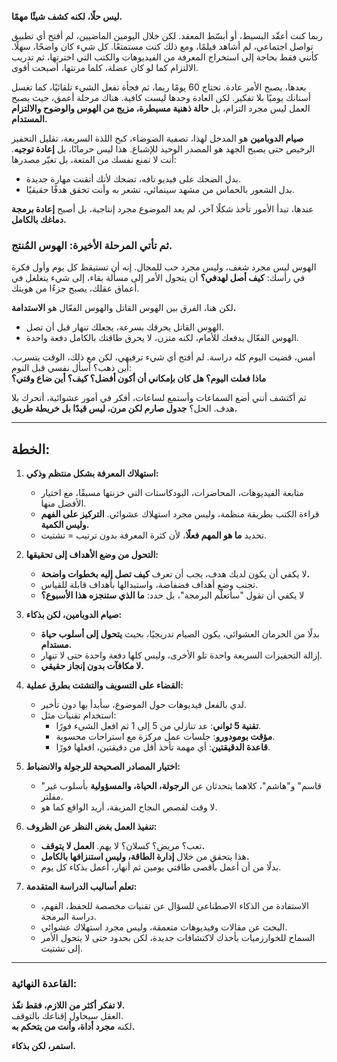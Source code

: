 **ليس حلًا، لكنه كشف شيئًا مهمًا.**  

ربما كنت أعقّد البسيط، أو أبسّط المعقد. لكن خلال اليومين الماضيين، لم أفتح أي تطبيق تواصل اجتماعي، لم أشاهد فيلمًا، ومع ذلك كنت مستمتعًا. كل شيء كان واضحًا، سهلًا. كأنني فقط بحاجة إلى استخراج المعرفة من الفيديوهات والكتب التي اخترتها، ثم تدريب الالتزام كما لو كان عضلة، كلما مرنتها، أصبحت أقوى.  

بعدها، يصبح الأمر عادة. تحتاج 60 يومًا ربما، ثم فجأة تفعل الشيء تلقائيًا، كما تغسل أسنانك يوميًا بلا تفكير. لكن العادة وحدها ليست كافية. هناك مرحلة أعمق، حيث يصبح العمل ليس مجرد التزام، بل **حالة ذهنية مسيطرة، مزيج من الهوس والوضوح والالتزام المستدام.**  

**صيام الدوبامين** هو المدخل لهذا، تصفية الضوضاء، كبح اللذة السريعة، تقليل التحفيز الرخيص حتى يصبح الجهد هو المصدر الوحيد للإشباع. هذا ليس حرمانًا، بل **إعادة توجيه**. أنت لا تمنع نفسك من المتعة، بل تغيّر مصدرها:  
- بدل الضحك على فيديو تافه، تضحك لأنك أتقنت مهارة جديدة.  
- بدل الشعور بالحماس من مشهد سينمائي، تشعر به وأنت تحقق هدفًا حقيقيًا.  

عندها، تبدأ الأمور تأخذ شكلًا آخر، لم يعد الموضوع مجرد إنتاجية، بل أصبح **إعادة برمجة دماغك بالكامل.**  

### **ثم تأتي المرحلة الأخيرة: الهوس المُنتج.**  
الهوس ليس مجرد شغف، وليس مجرد حب للمجال. إنه أن تستيقظ كل يوم وأول فكرة في رأسك: **كيف أصل لهدفي؟** أن يتحول الأمر إلى مسألة بقاء، إلى شيء يتغلغل في أعماق عقلك، يصبح جزءًا من هويتك.  

لكن هنا، الفرق بين الهوس القاتل والهوس الفعّال هو **الاستدامة.**  
- الهوس القاتل يحرقك بسرعة، يجعلك تنهار قبل أن تصل.  
- الهوس الفعّال يدفعك للأمام، لكنه متزن، لا يحرق طاقتك بالكامل دفعة واحدة.  

أمس، قضيت اليوم كله دراسة. لم أفتح أي شيء ترفيهي، لكن مع ذلك، الوقت يتسرب. أين ذهب؟ أسأل نفسي قبل النوم:  
**ماذا فعلت اليوم؟ هل كان بإمكاني أن أكون أفضل؟ كيف؟ أين ضاع وقتي؟**  

ثم أكتشف أنني أضع السماعات وأستمع لساعات، أفكر في أمور عشوائية، أتحرك بلا هدف. الحل؟ **جدول صارم لكن مرن، ليس قيدًا بل خريطة طريق.**  

---

## **الخطة:**  

1. **استهلاك المعرفة بشكل منتظم وذكي:**  
   - متابعة الفيديوهات، المحاضرات، البودكاستات التي خزنتها مسبقًا، مع اختيار الأفضل منها.  
   - قراءة الكتب بطريقة منظمة، وليس مجرد استهلاك عشوائي. **التركيز على الفهم وليس الكمية.**  
   - تحديد **ما هو المهم فعلًا**، لأن كثرة المعرفة بدون ترتيب = تشتيت.  

2. **التحول من وضع الأهداف إلى تحقيقها:**  
   - لا يكفي أن يكون لديك هدف، يجب أن تعرف **كيف تصل إليه بخطوات واضحة.**  
   - تجنب وضع أهداف فضفاضة، واستبدالها بأهداف قابلة للقياس.  
   - لا يكفي أن تقول "سأتعلّم البرمجة"، بل حدد: **ما الذي ستنجزه هذا الأسبوع؟**  

3. **صيام الدوبامين، لكن بذكاء:**  
   - بدلًا من الحرمان العشوائي، يكون الصيام تدريجيًا، بحيث **يتحول إلى أسلوب حياة مستدام.**  
   - إزالة التحفيزات السريعة واحدة تلو الأخرى، وليس كلها دفعة واحدة حتى لا تنهار.  
   - **لا مكافآت بدون إنجاز حقيقي.**  

4. **القضاء على التسويف والتشتت بطرق عملية:**  
   - لدي بالفعل فيديوهات حول الموضوع، سأبدأ بها دون تأخير.  
   - استخدام تقنيات مثل:  
     - **تقنية 5 ثواني**: عد تنازلي من 5 إلى 1 ثم افعل الشيء فورًا.  
     - **مؤقت بومودورو**: جلسات عمل مركزة مع استراحات محسوبة.  
     - **قاعدة الدقيقتين**: أي مهمة تأخذ أقل من دقيقتين، افعلها فورًا.  

5. **اختيار المصادر الصحيحة للرجولة والانضباط:**  
   - "قاسم" و"هاشم"، كلاهما يتحدثان عن **الرجولة، الحياة، والمسؤولية** بأسلوب غير مفلتر.  
   - لا وقت لقصص النجاح المزيفة، أريد الواقع كما هو.  

6. **تنفيذ العمل بغض النظر عن الظروف:**  
   - تعب؟ مريض؟ كسلان؟ لا يهم. **العمل لا يتوقف.**  
   - هذا يتحقق من خلال **إدارة الطاقة، وليس استنزافها بالكامل.**  
   - بدلًا من أن أعمل بأقصى طاقتي يومين ثم أنهار، أعمل بذكاء كل يوم.  

7. **تعلم أساليب الدراسة المتقدمة:**  
   - الاستفادة من الذكاء الاصطناعي للسؤال عن تقنيات مخصصة للحفظ، الفهم، دراسة البرمجة.  
   - البحث عن مقالات وفيديوهات متعمقة، وليس مجرد استهلاك عشوائي.  
   - السماح للخوارزميات بأخذك لاكتشافات جديدة، لكن بحدود حتى لا يتحول الأمر إلى تشتيت.  

---

### **القاعدة النهائية:**  
**لا تفكر أكثر من اللازم، فقط نفّذ.**  
العقل سيحاول إقناعك بالتوقف.  
لكنه **مجرد أداة، وأنت من يتحكم به.**  

**استمر، لكن بذكاء.**
